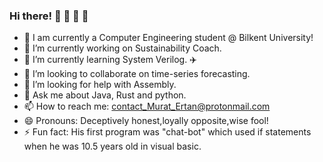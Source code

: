 ### Hi there! 👋 🐉 🦅 🐻
- 🏫 I am currently a Computer Engineering student @ Bilkent University!
- 🔭 I’m currently working on Sustainability Coach.
- 🌱 I’m currently learning System Verilog. ✈️
- 👯 I’m looking to collaborate on time-series forecasting.
- 🤔 I’m looking for help with Assembly.
- 💬 Ask me about Java, Rust and python.
- 📫 How to reach me: contact_Murat_Ertan@protonmail.com
- 😄 Pronouns: Deceptively honest,loyally opposite,wise fool!
- ⚡ Fun fact: His first program was "chat-bot" which used if statements when he was 10.5 years old in visual basic.
<!--
**vortexInVoid/vortexInVoid** is a ✨ _special_ ✨ repository because its `README.md` (this file) appears on your GitHub profile.

Here are some ideas to get you started:

- 🏫 I am currently a Computer Science student @ Bilkent University!
- 🔭 I’m currently working on a pyhton project that encrypts your messages in a funny way.
- 🌱 I’m currently learning web scrapping for data science. ✈️
- 👯 I’m looking to collaborate on matlab projects.
- 🤔 I’m looking for help with voice recognition.
- 💬 Ask me about algorithmicc reasoning and problem solving.
- 📫 How to reach me: 0x26dD6D0d6d78e64AB5874d18cEcaE708B815F634 (ethereum adress)
- 😄 Pronouns: Deceptively honest,loyally opposite,wise fool!
- ⚡ Fun fact: His first program was "chat-bot" which used if statements when he was 10.5 years old in visual basic 🚀
-->
